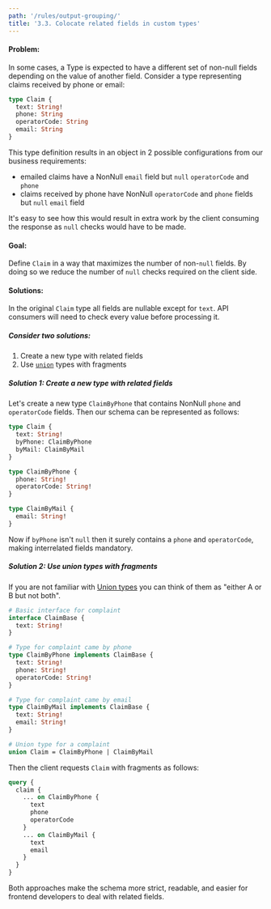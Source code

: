 ```yaml
---
path: '/rules/output-grouping/'
title: '3.3. Colocate related fields in custom types'
---
```


#### Problem:

In some cases, a Type is expected to have a different set of non-null fields depending on the value of another field. Consider a type representing claims received by phone or email:

```graphql
type Claim {
  text: String!
  phone: String
  operatorCode: String
  email: String
}
```

This type definition results in an object in 2 possible configurations from our business requirements:
- emailed claims have a NonNull `email` field but `null` `operatorCode` and `phone`
- claims received by phone have NonNull `operatorCode` and `phone` fields but `null` `email` field

It's easy to see how this would result in extra work by the client consuming the response as `null` checks would have to be made.  

#### Goal:

Define `Claim` in a way that maximizes the number of non-`null` fields. By doing so we reduce the number of `null` checks required on the client side.

#### Solutions:

In the original `Claim` type all fields are nullable except for `text`. API consumers will need to check every value before processing it.

##### Consider two solutions:

1. Create a new type with related fields 
2. Use [`union`](https://spec.graphql.org/June2018/#sec-Unions) types with fragments

##### Solution 1: Create a new type with related fields

Let's create a new type `ClaimByPhone` that contains NonNull `phone` and `operatorCode` fields. Then our schema can be represented as follows:

```graphql
type Claim {
  text: String!
  byPhone: ClaimByPhone
  byMail: ClaimByMail
}

type ClaimByPhone {
  phone: String!
  operatorCode: String!
}

type ClaimByMail {
  email: String!
}
```

Now if `byPhone` isn't `null` then it surely contains a `phone` and `operatorCode`, making interrelated fields mandatory.

##### Solution 2: Use union types with fragments

If you are not familiar with [Union types](https://spec.graphql.org/June2018/#sec-Unions) you can think of them as "either A or B but not both".

```graphql
# Basic interface for complaint
interface ClaimBase {
  text: String!
}

# Type for complaint came by phone
type ClaimByPhone implements ClaimBase {
  text: String!
  phone: String!
  operatorCode: String!
}

# Type for complaint came by email
type ClaimByMail implements ClaimBase {
  text: String!
  email: String!
}

# Union type for a complaint
union Claim = ClaimByPhone | ClaimByMail
```

Then the client requests `Сlaim` with fragments as follows:

```graphql
query {
  claim {
    ... on ClaimByPhone {
      text
      phone
      operatorCode
    }
    ... on ClaimByMail {
      text
      email
    }
  }
}
```

Both approaches make the schema more strict, readable, and easier for frontend developers to deal with related fields.

